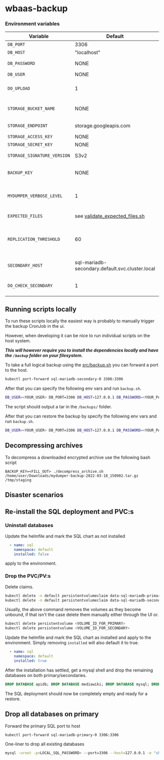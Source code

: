 # wbaas-backup

### Environment variables

Variable                             | Default                                                             | Description
-------------------------------------|---------------------------------------------------------------------|------------
`DB_PORT`                            | 3306                                                                | Port of mariadb
`DB_HOST`                            | "localhost"                                                         | Host of mariadb
`DB_PASSWORD`                        | NONE                                                                | Password of mariadb DB_USER
`DB_USER`                            | NONE                                                                | User for mariadb
`DO_UPLOAD`                          | 1                                                                   | Flag for uploading to GCS_BUCKET_NAME or not 
`STORAGE_BUCKET_NAME`                | NONE                                                                | Bucket name that uploading happens to
`STORAGE_ENDPOINT`                   | storage.googleapis.com                                              | S3 compatible storage endpoint
`STORAGE_ACCESS_KEY`                 | NONE                                                                | Storage Access Key
`STORAGE_SECRET_KEY`                 | NONE                                                                | Storage Secret Key
`STORAGE_SIGNATURE_VERSION`          | S3v2                                                                | S3 signature version to use
`BACKUP_KEY`                         | NONE                                                                | Key used for openssl encryption and decryption
`MYDUMPER_VERBOSE_LEVEL`             | 1                                                                   | mydumper verbosity level ( 0 = silent, 1 = errors, 2 = warnings, 3 = info)
`EXPECTED_FILES`                     | see [validate_expected_files.sh](src/validate_expected_files.sh)    | Files to expect after backup is taken.
`REPLICATION_THRESHOLD`              | 60                                                                  | Replica lag threshold for which the backups should not be taken when exceeded.
`SECONDARY_HOST`                     | sql-mariadb-secondary.default.svc.cluster.local                     | Secondary host to check if replica is lagged
`DO_CHECK_SECONDARY`                 | 1                                                                   | Flag for checking if replica is lagged or not

## Running scripts locally

To run these scripts locally the easiest way is probably to manually trigger the backup CronJob in the ui.

However, when developing it can be nice to run individual scripts on the host system.

***This will however require you to install the dependencies locally and have the `/backup` folder on your filesystem.***

To take a full logical backup using the [src/backup.sh](src/backup.sh) you can forward a port to the host.

```sh
kubectl port-forward sql-mariadb-secondary-0 3306:3306
```

After that you can specify the following env vars and run `backup.sh`.

```sh
DB_USER=<YOUR_USER> DB_PORT=3306 DB_HOST=127.0.0.1 DB_PASSWORD=<YOUR_PASSWORD> bash src/backup.sh 
```

The script should output a tar in the `/backups/` folder.

After that you can restore the backup by specify the following env vars and run `backup.sh`.

```sh
DB_USER=<YOUR_USER> DB_PORT=3306 DB_HOST=127.0.0.1 DB_PASSWORD=<YOUR_PASSWORD> bash src/restore.sh <THE_FOLDER_WITH_EXTRACTED_TAR>
```
## Decompressing archives

To decompress a downloaded encrypted archive use the following bash script

```
BACKUP_KEY=<FILL_OUT> ./decompress_archive.sh /home/user/Downloads/mydumper-backup-2022-03-18_150902.tar.gz /tmp/staging
```

## Disaster scenarios

## Re-install the SQL deployment and PVC:s

### Uninstall databases

Update the helmfile and mark the SQL chart as not installed

```yml
  - name: sql
    namespace: default
    installed: false
```

apply to the environment.

### Drop the PVC/PV:s

Delete claims.

```sh
kubectl delete -n default persistentvolumeclaim data-sql-mariadb-primary-0
kubectl delete -n default persistentvolumeclaim data-sql-mariadb-secondary-0
```

Usually, the above command removes the volumes as they become unbound, if that isn't the case delete them manually either through the UI or.

```sh
kubectl delete persistentvolume <VOLUME_ID_FOR_PRIMARY>
kubectl delete persistentvolume <VOLUME_ID_FOR_SECONDARY>
```

Update the helmfile and mark the SQL chart as installed and apply to the environment.
Simply removing `installed` will also default it to true.

```yml
  - name: sql
    namespace: default
    installed: true
```

After the installation has settled, get a mysql shell and drop the remaining databases on both primary/secondaries.

```sql
DROP DATABASE apidb; DROP DATABASE mediawiki; DROP DATABASE mysql; DROP DATABASE test; DROP DATABASE performance_schema; DROP DATABASE my_database;
```

The SQL deployment should now be completely empty and ready for a restore.

## Drop all databases on primary

Forward the primary SQL port to host

```sh
kubectl port-forward sql-mariadb-primary-0 3306:3306
```

One-liner to drop all existing databases

```sh
mysql -uroot -p<LOCAL_SQL_PASSWORD> --port=3306 --host=127.0.0.1 -e "show databases" | grep -v Database | grep -v mysql| grep -v information_schema| gawk '{print "drop database `" $1 "`;select sleep(0.1);"}' | mysql -uroot -p<LOCAL_SQL_PASSWORD> --port=3306 --host=127.0.0.1 
```
